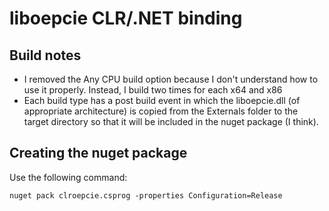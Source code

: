 # liboepcie CLR/.NET binding

## Build notes
- I removed the Any CPU build option because I don't understand how to use it properly. Instead, I build two times for each x64 and x86
- Each build type has a post build event in which the liboepcie.dll (of appropriate architecture) is copied from the Externals folder to the target directory so that it will be included in the nuget package (I think).

## Creating the nuget package
Use the following command:
```
nuget pack clroepcie.csprog -properties Configuration=Release
```